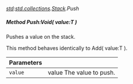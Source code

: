 _[std](../../modules/std/std-module.md):[std.collections](../../modules/std/std-collections.md).[Stack<T>](../../modules/std/std-collections-stack.md).Push_
##### Method Push:Void( value:T )
Pushes a value on the stack.

This method behaves identically to Add( value:T ).

| Parameters |    |
|:-----------|:---|
| `value` | value The value to push. |
